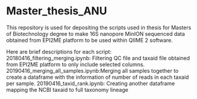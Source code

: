 # Master_thesis_ANU

This repository is used for depositing the scripts used in thesis for Masters of Biotechnology degree to make 16S nanopore MinION sequenced data obtained from  EPI2ME platform to be used within QIIME 2 software.

Here are brief descriptions for each script:
20180416_filtering_merging.ipynb: Filtering  QC file and taxaid file obtained from EPI2ME platform to only include selected columns.
20190416_merging_all_samples.ipynb:Merging all samples together to create a dataframe with the information of number of reads in each taxaid per sample. 
20190416_taxid_rank.ipynb: Creating another dataframe mapping the NCBI taxaid to full taxonomy lineage
